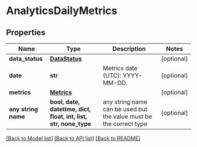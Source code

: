 # AnalyticsDailyMetrics


## Properties
Name | Type | Description | Notes
------------ | ------------- | ------------- | -------------
**data_status** | [**DataStatus**](DataStatus.md) |  | [optional] 
**date** | **str** | Metrics date (UTC): YYYY-MM-DD. | [optional] 
**metrics** | [**Metrics**](Metrics.md) |  | [optional] 
**any string name** | **bool, date, datetime, dict, float, int, list, str, none_type** | any string name can be used but the value must be the correct type | [optional]

[[Back to Model list]](../README.md#documentation-for-models) [[Back to API list]](../README.md#documentation-for-api-endpoints) [[Back to README]](../README.md)


